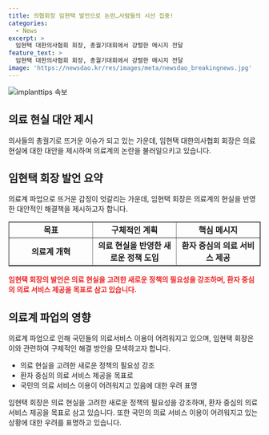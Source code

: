 ```yaml
---
title: 의협회장 임현택 발언으로 논란…사람들의 시선 집중!
categories:
  - News
excerpt: >
  임현택 대한의사협회 회장, 총궐기대회에서 강렬한 메시지 전달
feature_text: >
  임현택 대한의사협회 회장, 총궐기대회에서 강렬한 메시지 전달
image: 'https://newsdao.kr/res/images/meta/newsdao_breakingnews.jpg'
---
```


<p><img src="https://newsdao.kr/res/images/meta/newsdao_breakingnews.jpg" alt="implanttips 속보" /></p>

<h2 data-ke-size="size26">의료 현실 대안 제시</h2>

<p data-ke-size="size16">의사들의 총궐기로 뜨거운 이슈가 되고 있는 가운데, 임현택 대한의사협회 회장은 의료 현실에 대한 대안을 제시하며 의료계의 논란을 불러일으키고 있습니다.</p>

<h2 data-ke-size="size26">임현택 회장 발언 요약</h2>

<p data-ke-size="size16">의료계 파업으로 뜨거운 감정이 엇갈리는 가운데, 임현택 회장은 의료계의 현실을 반영한 대안적인 해결책을 제시하고자 합니다.</p>

<table style="width: 100%;" border="1">
<tbody>
<tr>
<td style="text-align: center; width: 33.3333%; height: 17px;"><b>목표</b></td>
<td style="text-align: center; width: 33.3333%; height: 17px;"><b>구체적인 계획</b></td>
<td style="text-align: center; width: 33.3333%; height: 17px;"><b>핵심 메시지</b></td>
</tr>
<tr>
<td style="text-align: center; height: 17px;"><b>의료계 개혁</b></td>
<td style="text-align: center; height: 17px;"><b>의료 현실을 반영한 새로운 정책 도입</b></td>
<td style="text-align: center; height: 17px;"><b>환자 중심의 의료 서비스 제공</b></td>
</tr>
</tbody>
</table>

<p><b><span style="color: #ee2323;">임현택 회장의 발언은 의료 현실을 고려한 새로운 정책의 필요성을 강조하며, 환자 중심의 의료 서비스 제공을 목표로 삼고 있습니다.</span></b></p>

<h2 data-ke-size="size26">의료계 파업의 영향</h2>

<p data-ke-size="size16">의료계 파업으로 인해 국민들의 의료서비스 이용이 어려워지고 있으며, 임현택 회장은 이와 관련하여 구체적인 해결 방안을 모색하고자 합니다.</p>

<ul>
<li>의료 현실을 고려한 새로운 정책의 필요성 강조</li>
<li>환자 중심의 의료 서비스 제공을 목표로</li>
<li>국민의 의료 서비스 이용이 어려워지고 있음에 대한 우려 표명</li>
</ul>

<p data-ke-size="size16">임현택 회장은 의료 현실을 고려한 새로운 정책의 필요성을 강조하며, 환자 중심의 의료 서비스 제공을 목표로 삼고 있습니다. 또한 국민의 의료 서비스 이용이 어려워지고 있는 상황에 대한 우려를 표명하고 있습니다.</p>

